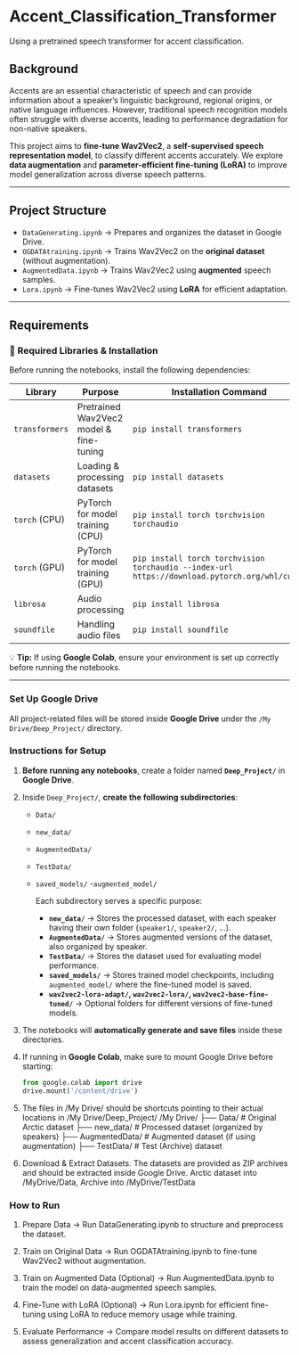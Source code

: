 # Accent_Classification_Transformer
Using a pretrained speech transformer for accent classification.

## Background  

Accents are an essential characteristic of speech and can provide information about a speaker’s linguistic background, regional origins, or native language influences. However, traditional speech recognition models often struggle with diverse accents, leading to performance degradation for non-native speakers.  

This project aims to **fine-tune Wav2Vec2**, a **self-supervised speech representation model**, to classify different accents accurately. We explore **data augmentation** and **parameter-efficient fine-tuning (LoRA)** to improve model generalization across diverse speech patterns.  

---

## Project Structure

- `DataGenerating.ipynb` → Prepares and organizes the dataset in Google Drive.
- `OGDATAtraining.ipynb` → Trains Wav2Vec2 on the **original dataset** (without augmentation).
- `AugmentedData.ipynb` → Trains Wav2Vec2 using **augmented** speech samples.
- `Lora.ipynb` → Fine-tunes Wav2Vec2 using **LoRA** for efficient adaptation.

---

## Requirements

### **🔧 Required Libraries & Installation**

Before running the notebooks, install the following dependencies:

| **Library**       | **Purpose**                          | **Installation Command** |
|------------------|----------------------------------|-------------------------|
| `transformers`   | Pretrained Wav2Vec2 model & fine-tuning | `pip install transformers` |
| `datasets`       | Loading & processing datasets   | `pip install datasets` |
| `torch` (CPU)    | PyTorch for model training (CPU)  | `pip install torch torchvision torchaudio` |
| `torch` (GPU)    | PyTorch for model training (GPU)  | `pip install torch torchvision torchaudio --index-url https://download.pytorch.org/whl/cu118` |
| `librosa`        | Audio processing                 | `pip install librosa` |
| `soundfile`      | Handling audio files             | `pip install soundfile` |

💡 **Tip:** If using **Google Colab**, ensure your environment is set up correctly before running the notebooks.

---

### **Set Up Google Drive**
All project-related files will be stored inside **Google Drive** under the `/My Drive/Deep_Project/` directory.  

### **Instructions for Setup**
1. **Before running any notebooks**, create a folder named **`Deep_Project/`** in **Google Drive**.  

2. Inside `Deep_Project/`, **create the following subdirectories**:
   - `Data/` 
   - `new_data/`  
   - `AugmentedData/`  
   - `TestData/`  
   - `saved_models/`
      -`augmented_model/`

        Each subdirectory serves a specific purpose:
        - **`new_data/`** → Stores the processed dataset, with each speaker having their own folder (`speaker1/`, `speaker2/`, ...).  
        - **`AugmentedData/`** → Stores augmented versions of the dataset, also organized by speaker.  
        - **`TestData/`** → Stores the dataset used for evaluating model performance.  
        - **`saved_models/`** → Stores trained model checkpoints, including `augmented_model/` where the fine-tuned model is saved.  
        - **`wav2vec2-lora-adapt/`, `wav2vec2-lora/`, `wav2vec2-base-fine-tuned/`** → Optional folders for different versions of fine-tuned models.  

3. The notebooks will **automatically generate and save files** inside these directories.  

4. If running in **Google Colab**, make sure to mount Google Drive before starting:  

   ```python
   from google.colab import drive
   drive.mount('/content/drive')

5. The files in /My Drive/ should be shortcuts pointing to their actual locations in /My Drive/Deep_Project/
  /My Drive/
    ├── Data/             # Original Arctic dataset
    ├── new_data/         # Processed dataset (organized by speakers)
    ├── AugmentedData/    # Augmented dataset (if using augmentation)
    ├── TestData/        # Test (Archive) dataset

6. Download & Extract Datasets. The datasets are provided as ZIP archives and should be extracted inside Google Drive. Arctic dataset into /MyDrive/Data, Archive into /MyDrive/TestData


### **How to Run**
1. Prepare Data → Run DataGenerating.ipynb to structure and preprocess the dataset.

2. Train on Original Data → Run OGDATAtraining.ipynb to fine-tune Wav2Vec2 without augmentation.

3. Train on Augmented Data (Optional) → Run AugmentedData.ipynb to train the model on data-augmented speech samples.

4. Fine-Tune with LoRA (Optional) → Run Lora.ipynb for efficient fine-tuning using LoRA to reduce memory usage while training.

5. Evaluate Performance → Compare model results on different datasets to assess generalization and accent classification accuracy.


